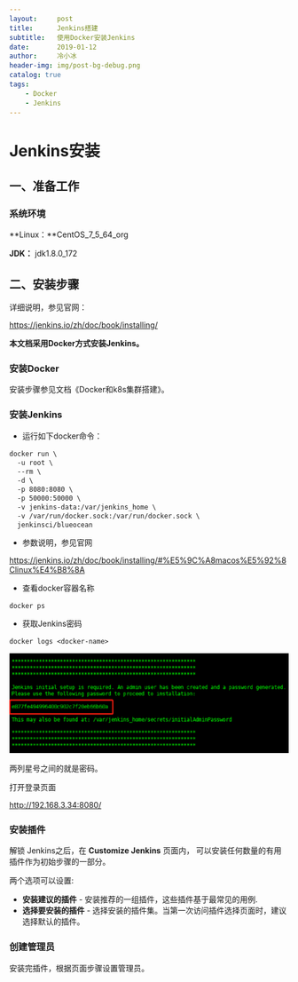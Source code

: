 ```yaml
---
layout:     post
title:      Jenkins搭建
subtitle:   使用Docker安装Jenkins
date:       2019-01-12
author:     冷小冰
header-img: img/post-bg-debug.png
catalog: true
tags:
    - Docker
    - Jenkins
---
```

# Jenkins安装

## 一、准备工作

### 系统环境

**Linux：**CentOS_7_5_64_org

**JDK：**  jdk1.8.0_172

## 二、安装步骤

详细说明，参见官网：

<https://jenkins.io/zh/doc/book/installing/>

**本文档采用Docker方式安装Jenkins。**

### 安装Docker

安装步骤参见文档《Docker和k8s集群搭建》。

### 安装Jenkins

- 运行如下docker命令：

```shell
docker run \
  -u root \
  --rm \
  -d \
  -p 8080:8080 \
  -p 50000:50000 \
  -v jenkins-data:/var/jenkins_home \
  -v /var/run/docker.sock:/var/run/docker.sock \
  jenkinsci/blueocean
```

- 参数说明，参见官网

<https://jenkins.io/zh/doc/book/installing/#%E5%9C%A8macos%E5%92%8Clinux%E4%B8%8A>

- 查看docker容器名称

```shell
docker ps
```

- 获取Jenkins密码

```
docker logs <docker-name>
```

![](/img/docs-pics/jenkins01.png)

两列星号之间的就是密码。

打开登录页面

http://192.168.3.34:8080/

### 安装插件

解锁 Jenkins之后，在 **Customize Jenkins** 页面内， 可以安装任何数量的有用插件作为初始步骤的一部分。

两个选项可以设置:

- **安装建议的插件** - 安装推荐的一组插件，这些插件基于最常见的用例.
- **选择要安装的插件** - 选择安装的插件集。当第一次访问插件选择页面时，建议选择默认的插件。

### 创建管理员

安装完插件，根据页面步骤设置管理员。


